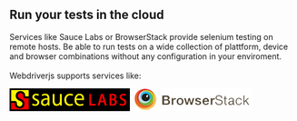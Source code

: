 Run your tests in the cloud
---------------------------

Services like Sauce Labs or BrowserStack provide selenium testing on remote hosts.
Be able to run tests on a wide collection of plattform, device and browser combinations
without any configuration in your enviroment.<br>
<br>
Webdriverjs supports services like:

[![Sauce Labs][2]][1]
[![BrowserStack][4]][3]

[1]: https://saucelabs.com/ (Sauce Labs)
[2]: /images/sauce-labs-logo.png
[3]: http://www.browserstack.com/ (BrowserStack)
[4]: /images/browserstack-logo.png